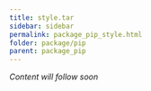 ```yaml
---
title: style.tar
sidebar: sidebar
permalink: package_pip_style.html
folder: package/pip
parent: package_pip
---
```


*Content will follow soon*
